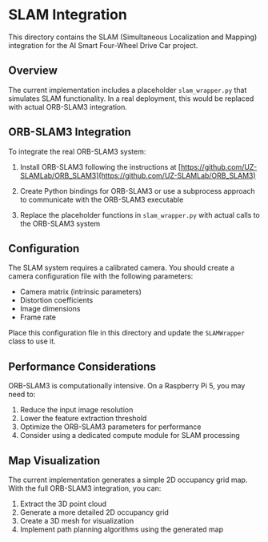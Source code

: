 # SLAM Integration

This directory contains the SLAM (Simultaneous Localization and Mapping) integration for the AI Smart Four-Wheel Drive Car project.

## Overview

The current implementation includes a placeholder `slam_wrapper.py` that simulates SLAM functionality. In a real deployment, this would be replaced with actual ORB-SLAM3 integration.

## ORB-SLAM3 Integration

To integrate the real ORB-SLAM3 system:

1. Install ORB-SLAM3 following the instructions at [https://github.com/UZ-SLAMLab/ORB_SLAM3](https://github.com/UZ-SLAMLab/ORB_SLAM3)

2. Create Python bindings for ORB-SLAM3 or use a subprocess approach to communicate with the ORB-SLAM3 executable

3. Replace the placeholder functions in `slam_wrapper.py` with actual calls to the ORB-SLAM3 system

## Configuration

The SLAM system requires a calibrated camera. You should create a camera configuration file with the following parameters:

- Camera matrix (intrinsic parameters)
- Distortion coefficients
- Image dimensions
- Frame rate

Place this configuration file in this directory and update the `SLAMWrapper` class to use it.

## Performance Considerations

ORB-SLAM3 is computationally intensive. On a Raspberry Pi 5, you may need to:

1. Reduce the input image resolution
2. Lower the feature extraction threshold
3. Optimize the ORB-SLAM3 parameters for performance
4. Consider using a dedicated compute module for SLAM processing

## Map Visualization

The current implementation generates a simple 2D occupancy grid map. With the full ORB-SLAM3 integration, you can:

1. Extract the 3D point cloud
2. Generate a more detailed 2D occupancy grid
3. Create a 3D mesh for visualization
4. Implement path planning algorithms using the generated map 